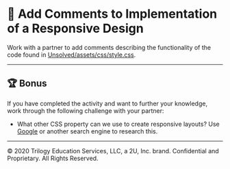 # 📐 Add Comments to Implementation of a Responsive Design

Work with a partner to add comments describing the functionality of the code found in [Unsolved/assets/css/style.css](./Unsolved/assets/css/style.css).

---

## 🏆 Bonus

If you have completed the activity and want to further your knowledge, work through the following challenge with your partner: 

* What other CSS property can we use to create responsive layouts? Use [Google](https://www.google.com) or another search engine to research this.

---
© 2020 Trilogy Education Services, LLC, a 2U, Inc. brand. Confidential and Proprietary. All Rights Reserved.